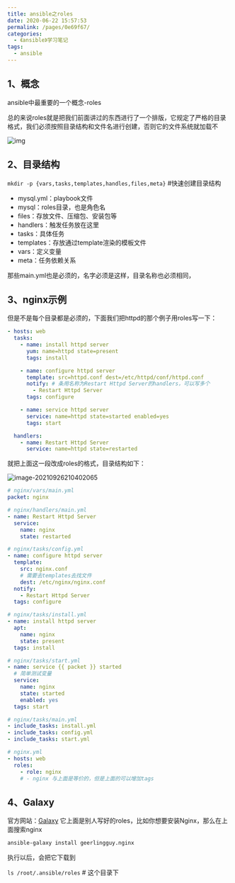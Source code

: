 ```yaml
---
title: ansible之roles
date: 2020-06-22 15:57:53
permalink: /pages/0e69f67/
categories:
  - 《ansible》学习笔记
tags:
  - ansible
---
```


<!-- more -->

## 1、概念

ansible中最重要的一个概念-roles

总的来说roles就是把我们前面讲过的东西进行了一个排版，它规定了严格的目录格式，我们必须按照目录结构和文件名进行创建，否则它的文件系统就加载不



![img](https://cdn.jsdelivr.net/gh/lzq70112/images/blog/ru5erkjggg==.png)

## 2、目录结构



`mkdir -p {vars,tasks,templates,handles,files,meta}` #快速创建目录结构



- mysql.yml：playbook文件
- mysql：roles目录，也是角色名
- files：存放文件、压缩包、安装包等
- handlers：触发任务放在这里
- tasks：具体任务
- templates：存放通过template渲染的模板文件
- vars：定义变量
- meta：任务依赖关系



那些main.yml也是必须的，名字必须是这样，目录名称也必须相同，

## 3、nginx示例

但是不是每个目录都是必须的，下面我们把httpd的那个例子用roles写一下：

```yaml
- hosts: web
  tasks:
    - name: install httpd server
      yum: name=httpd state=present
      tags: install

    - name: configure httpd server
      template: src=httpd.conf dest=/etc/httpd/conf/httpd.conf
      notify: # 条用名称为Restart Httpd Server的handlers，可以写多个
        - Restart Httpd Server
      tags: configure

    - name: service httpd server
      service: name=httpd state=started enabled=yes
      tags: start

  handlers:
    - name: Restart Httpd Server
      service: name=httpd state=restarted
```











就把上面这一段改成roles的格式，目录结构如下：

![image-20210926210402065](https://cdn.jsdelivr.net/gh/lzq70112/images/blog/image-20210926210402065.png)

```yaml
# nginx/vars/main.yml
packet: nginx
```

```yaml
# nginx/handlers/main.yml
- name: Restart Httpd Server
  service:
    name: nginx
    state: restarted
```

```yaml
# nginx/tasks/config.yml
- name: configure httpd server
  template:
    src: nginx.conf
    # 需要去templates去找文件
    dest: /etc/nginx/nginx.conf
  notify:
    - Restart Httpd Server
  tags: configure
```

```yaml
# nginx/tasks/install.yml
- name: install httpd server
  apt: 
    name: nginx
    state: present
  tags: install
```

```yaml
# nginx/tasks/start.yml
- name: service {{ packet }} started
  # 简单测试变量
  service:
    name: nginx
    state: started
    enabled: yes
  tags: start
```

```yaml
# nginx/tasks/main.yml
- include_tasks: install.yml
- include_tasks: config.yml
- include_tasks: start.yml
```

```yaml
# nginx.yml
- hosts: web
  roles:
    - role: nginx
    # - nginx 与上面是等价的，但是上面的可以增加tags
```

## 4、Galaxy

官方网站：[Galaxy](https://galaxy.ansible.com/)
它上面是别人写好的roles，比如你想要安装Nginx，那么在上面搜索nginx

```sh
ansible-galaxy install geerlingguy.nginx
```

执行以后，会把它下载到

`ls /root/.ansible/roles` # 这个目录下

